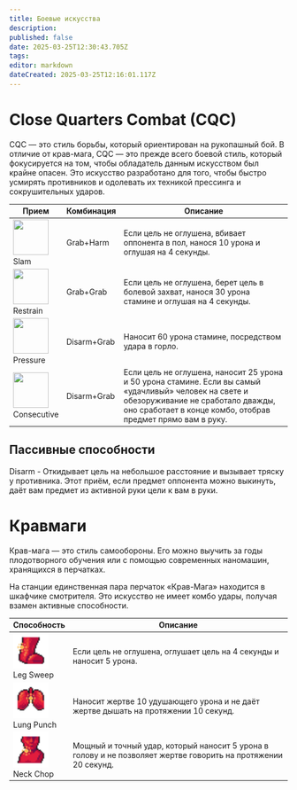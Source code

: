 ```yaml
---
title: Боевые искусства
description: 
published: false
date: 2025-03-25T12:30:43.705Z
tags: 
editor: markdown
dateCreated: 2025-03-25T12:16:01.117Z
---
```


# Close Quarters Combat (CQC)

CQC — это стиль борьбы, который ориентирован на рукопашный бой. В отличие от крав-мага, CQC — это прежде всего боевой стиль, который фокусируется на том, чтобы обладатель данным искусством был крайне опасен. Это искусство разработано для того, чтобы быстро усмирять противников и одолевать их техникой прессинга и сокрушительных ударов. 

<center>
<table class="com">
<thead>
<tr>
<th>Прием</th>
<th>Комбинация</th>
<th>Описание</th>
</tr></thead>
<tr>
<td><img src="" width="64" height="64"><br>Slam</td>
<td>Grab+Harm</td>
<td>Если цель не оглушена, вбивает оппонента в пол, нанося 10 урона и оглушая на 4 секунды.</td>
</tr>
<tr>
<td><img src="" width="64" height="64"><br>Restrain</td>
<td>Grab+Grab</td>
<td>Если цель не оглушена, берет цель в болевой захват, нанося 30 урона стамине и оглушая на 4 секунды.</td>
</tr>
<tr>
<td><img src="" width="64" height="64"><br>Pressure</td>
<td>Disarm+Grab</td>
<td>Наносит 60 урона стамине, посредством удара в горло.</td>
</tr>
<tr>
<td><img src="" width="64" height="64"><br>Consecutive</td>
<td>Disarm+Grab</td>
<td>Если цель не оглушена, наносит 25 урона и 50 урона стамине.
Если вы самый «удачливый» человек на свете и обезоруживание не сработало дважды, оно сработает в конце комбо, отобрав предмет прямо вам в руку.</td>
</tr>
</table></center>

## Пассивные способности

Disarm - Откидывает цель на небольшое расстояние и вызывает тряску у противника. Этот приём, если предмет оппонента можно выкинуть, даёт вам предмет из активной руки цели к вам в руки.

# Кравмаги

Крав-мага — это стиль самообороны. Его можно выучить за годы плодотворного обучения или с помощью современных наномашин, хранящихся в перчатках.

На станции единственная пара перчаток «Крав-Мага» находится в шкафчике смотрителя. Это искусство не имеет комбо удары, получая взамен активные способности.

<center>
<table class="sb">
<thead>
<tr>
<th>Способность</th>
<th>Описание</th>
</tr></thead>
<tr>
<td><img src="/guides/cqc/legsweep.png" width="64" height="64"><br> Leg Sweep</td>
<td>Если цель не оглушена, оглушает цель на 4 секунды и наносит 5 урона.</td>
</tr>
<tr>
<td><img src="/guides/cqc/lungpunch.png" width="64" height="64"><br> Lung Punch</td>
<td>Наносит жертве 10 удушающего урона и не даёт жертве дышать на протяжении 10 секунд.</td>
</tr>
<tr>
<td><img src="/guides/cqc/neckchop.png" width="64" height="64"><br>Neck Chop</td>
<td>Мощный и точный удар, который наносит 5 урона в голову и не позволяет жертве говорить на протяжении 20 секунд.</td>
</tr>
</table></center>
